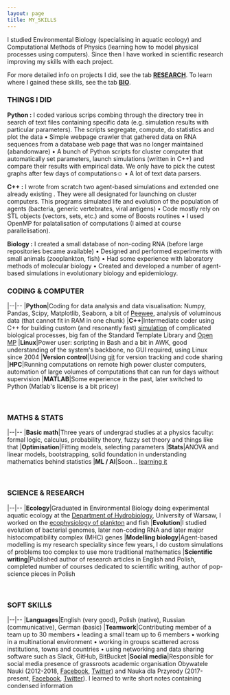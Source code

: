 ```yaml
---
layout: page
title: MY_SKILLS
---
```


I studied Environmental Biology (specialising in aquatic ecology) and Computational Methods of Physics (learning how to model physical processes using computers). Since then I have worked in scientific research improving my skills with each project.

For more detailed info on projects I did, see the tab [**RESEARCH**](/3_RESEARCH). To learn where I gained these skills, see the tab [**BIO**](/1_BIO).

### THINGS I DID

**Python :**  I coded various scrips combing through the directory tree in search of text files containing specific data (e.g. simulation results with particular parameters). The scripts segregate, compute, do statistics and plot the data  •  Simple webpage crawler that gathered data on RNA sequences from a database web page that was no longer maintained (abandonware)  •  A bunch of Python scripts for cluster computer that automatically set parameters, launch simulations (written in C++) and compare their results with empirical data. We only have to pick the cutest graphs after few days of computations☺  •  A lot of text data parsers. 

**C++ :**  I wrote from scratch two agent-based simulations and extended one already existing . They were all designated for launching on cluster computers. This programs simulated life and evolution of the population of agents (bacteria, generic vertebrates, viral antigens)  •  Code mostly rely on STL objects (vectors, sets, etc.)  and some of Boosts routines   •   I used OpenMP for palatalisation of computations (I aimed at course parallelisation).

**Biology :** I created a small database of non-coding RNA (before large repositories became available)   •   Designed and performed experiments with small animals (zooplankton, fish)   •   Had some experience with laboratory methods of molecular biology  •  Created and developed a number of agent-based simulations in evolutionary biology and epidemiology.

### CODING & COMPUTER

|--|--
|**Python**|Coding for data analysis and data visualisation: Numpy, Pandas, Scipy, Matplotlib, Seaborn, a bit of [Peewee](http://docs.peewee-orm.com/en/latest/), analysis of voluminous data (that cannot fit in RAM in one chunk)
|**C++**|Intermediate coder using C++ for building custom (and resonantly fast) [simulation](https://github.com/pbentkowski/MHC_Evolution) of complicated biological processes, big fan of the Standard Template Library and [Open MP](https://github.com/pbentkowski/Random-Numbers-and-Multithreading-in-C-11)
|**Linux**|Power user: scripting in Bash and a bit in AWK, good understanding of the system's backbone, no GUI required, using Linux since 2004
|**Version control**|Using [git](https://bentkowski.net/repos.html) for version tracking and code sharing
|**HPC**|Running computations on remote high power cluster computers, automation of large volumes of computations that can run for days without supervision
|**MATLAB**|Some experience in the past, later switched to Python (Matlab's license is a bit pricey)

&nbsp;

### MATHS & STATS

|--|--
|**Basic&nbsp;math**|Three years of undergrad studies at a physics faculty: formal logic, calculus, probability theory, fuzzy set theory and things like that
|**Optimisation**|Fitting models, selecting parameters
|**Stats**|ANOVA and linear models, bootstrapping, solid foundation in understanding mathematics behind statistics
|**ML&nbsp;/&nbsp;AI**|Soon... [learning it](https://www.packtpub.com/big-data-and-business-intelligence/python-machine-learning-second-edition)

&nbsp;

### SCIENCE & RESEARCH

|--|--
|**Ecology**|Graduated in Environmental Biology doing experimental aquatic ecology at the [Department of Hydrobiology](http://www.hydro.biol.uw.edu.pl/en), University of Warsaw, I worked on the [ecophysiology of plankton](https://www.researchgate.net/publication/226083801_Role_of_melatonin_in_the_control_of_depth_distribution_of_Daphnia_magna) and fish
|**Evolution**|I studied evolution of bacterial genomes, later non-coding RNA and later major histocompatibility complex (MHC) genes
|**Modelling biology**|Agent-based modelling is my research speciality since few years, I do custom simulations of problems too complex to use more traditional mathematics
|**Scientific writing**|Published author of research articles in English and Polish, completed number of courses dedicated to scientific writing, author of pop-science pieces in Polish

&nbsp;

### SOFT SKILLS

|--|--
|**Languages**|English (very good), Polish (native), Russian (communicative), German (basic)
|**Teamwork**|Contributing member of a team up to 30 members • leading a small team up to 6 members • working in a multinational environment • working in groups scattered across institutions, towns and countries • using networking and data sharing software such as Slack, GitHub, BitBucket
|**Social&nbsp;media**|Responsible for social media presence of grassroots academic organisation Obywatele Nauki (2012-2018, [Facebook](https://www.facebook.com/obywatelenauki/), [Twitter](https://twitter.com/obywatelenauki)) and Nauka dla Przyrody (2017-present, [Facebook](https://www.facebook.com/wierzewbialowieze/), [Twitter](https://twitter.com/naukaprzyrody)). I learned to write short notes containing condensed information